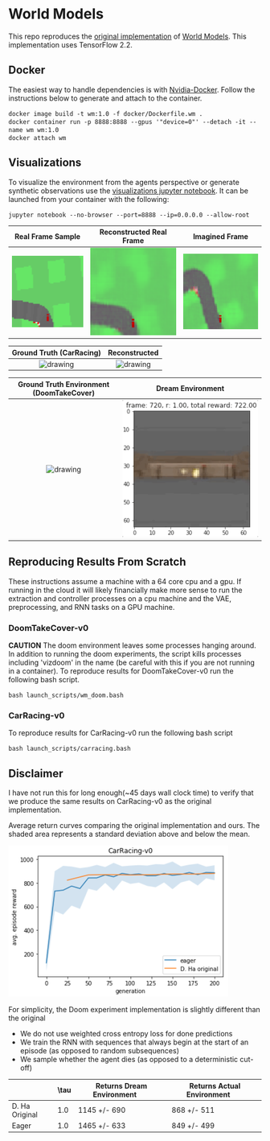 # World Models
This repo reproduces the [original implementation](https://github.com/hardmaru/WorldModelsExperiments) of [World Models](https://arxiv.org/abs/1803.10122). This implementation uses TensorFlow 2.2.

## Docker
The easiest way to handle dependencies is with [Nvidia-Docker](https://github.com/NVIDIA/nvidia-docker). Follow the instructions below to generate and attach to the container.
```
docker image build -t wm:1.0 -f docker/Dockerfile.wm .
docker container run -p 8888:8888 --gpus '"device=0"' --detach -it --name wm wm:1.0
docker attach wm
```

## Visualizations
To visualize the environment from the agents perspective or generate synthetic observations use the [visualizations jupyter notebook](WorldModels/visualizations.ipynb). It can be launched from your container with the following:
```
jupyter notebook --no-browser --port=8888 --ip=0.0.0.0 --allow-root
```

Real Frame Sample             |  Reconstructed Real Frame  |  Imagined Frame
:-------------------------:|:-------------------------:|:-------------------------:|
![alt-text-1](imgs/true_frame.png "Real Frame")| ![alt-text-2](imgs/reconstructed_frame.png "Reconstructed Frame") | ![alt-text-3](imgs/imagined.png "Imagined Frame")

Ground Truth (CarRacing)             |  Reconstructed
:-------------------------:|:-------------------------:
<img src="imgs/true_traj.gif" alt="drawing" width="500"/> | <img src="imgs/reconstruct_traj.gif" alt="drawing" width="500"/>

Ground Truth Environment (DoomTakeCover)   |  Dream Environment
:-------------------------:|:-------------------------:
<img src="imgs/doom_real_traj.gif" alt="drawing" width="500"/> | <img src="imgs/doom_dream_traj.gif" alt="drawing" width="500"/>

## Reproducing Results From Scratch
These instructions assume a machine with a 64 core cpu and a gpu. If running in the cloud it will likely financially make more sense to run the extraction and controller processes on a cpu machine and the VAE, preprocessing, and RNN tasks on a GPU machine.

### DoomTakeCover-v0
**CAUTION** The doom environment leaves some processes hanging around. In addition to running the doom experiments, the script kills processes including 'vizdoom' in the name (be careful with this if you are not running in a container).
To reproduce results for DoomTakeCover-v0 run the following bash script.
```
bash launch_scripts/wm_doom.bash
```

### CarRacing-v0
To reproduce results for CarRacing-v0 run the following bash script
```
bash launch_scripts/carracing.bash
```

## Disclaimer
I have not run this for long enough(~45 days wall clock time) to verify that we produce the same results on CarRacing-v0 as the original implementation.

Average return curves comparing the original implementation and ours. The shaded area represents a standard deviation above and below the mean. 

![alt text](imgs/og_carracing_comparison.png "CarRacing-v0 comparison")

For simplicity, the Doom experiment implementation is slightly different than the original
* We do not use weighted cross entropy loss for done predictions 
* We train the RNN with sequences that always begin at the start of an episode (as opposed to random subsequences)
* We sample whether the agent dies (as opposed to a deterministic cut-off)

|  |\tau | Returns Dream Environment  &nbsp;&nbsp;&nbsp;&nbsp;&nbsp;&nbsp;| Returns Actual Environment  &nbsp;&nbsp;&nbsp;&nbsp;&nbsp;&nbsp;
|------|------|------|------|
|   D. Ha Original  | 1.0 | 1145 +/- 690 | 868 +/- 511 |
|   Eager  |  1.0 | 1465 +/- 633 | 849 +/- 499 |
